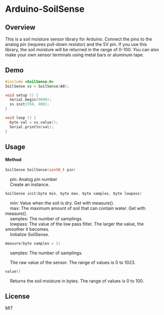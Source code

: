 Arduino-SoilSense
====

## Overview

This is a soil moisture sensor library for Arduino. Connect the pins to the analog pin (requires pull-down resistor) and the 5V pin. If you use this library, the soil moisture will be returned in the range of 0-100. You can also make your own sensor terminals using metal bars or aluminum tape.

## Demo

````cpp:example.ino
#include <SoilSense.h>
SoilSense ss = SoilSense(A0);

void setup () {
  Serial.begin(9600);
  ss.init(550, 800);
}

void loop () {
  byte val = ss.value();
  Serial.println(val);
}
````

## Usage

#### Method


````cpp:example.ino
SoilSense SoilSense(uint8_t pin)
````

    pin: Analog pin number  
    Create an instance.

````cpp:example.ino
SoilSense init(byte min, byte max, byte samples, byte lowpass)
````

    min: Value when the soil is dry. Get with measure().   
    max: The maximum amount of soil that can contain water. Get with measure().    
    samples: The number of samplings.    
    lowpass: The value of the low pass filter. The larger the value, the smoother it becomes.    
    Initialize SoilSense.

````cpp:example.ino
measure(byte samples = 1)
````

    samples: The number of samplings.    

    The raw value of the sensor. The range of values is 0 to 1023.

````cpp:example.ino
value()
````

    Returns the soil moisture in bytes. The range of values is 0 to 100.

## License

MIT
